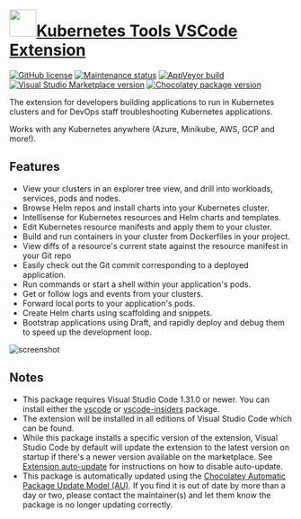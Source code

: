 # [<img src="https://cdn.jsdelivr.net/gh/dgalbraith/chocolatey-packages@04c2c097ddd064697ce5d666d0dc3138ac671dbc/icons/vscode-kubernetes-tools.png" width="48" height="48" />Kubernetes Tools VSCode Extension](<https://chocolatey.org/packages/vscode-kubernetes-tools>)

[![GitHub license](https://img.shields.io/github/license/azure/vscode-kubernetes-tools)](https://github.com/Azure/vscode-kubernetes-tools/blob/master/LICENSE)
[![Maintenance status](https://img.shields.io/badge/maintained%3F-yes-green.svg)](https://github.com/dgalbraith/chocolatey-packages/graphs/commit-activity)
[![AppVeyor build](https://img.shields.io/appveyor/ci/dgalbraith/chocolatey-packages)](https://ci.appveyor.com/project/dgalbraith/chocolatey-packages)
[![Visual Studio Marketplace version](https://img.shields.io/visual-studio-marketplace/v/ms-kubernetes-tools.vscode-kubernetes-tools?label=Marketplace)](https://marketplace.visualstudio.com/items?itemName=ms-kubernetes-tools.vscode-kubernetes-tools)
[![Chocolatey package version](https://img.shields.io/chocolatey/v/vscode-kubernetes-tools?label=Chocolatey)](https://chocolatey.org/packages/vscode-kubernetes-tools)

The extension for developers building applications to run in Kubernetes clusters and for DevOps staff troubleshooting Kubernetes applications.

Works with any Kubernetes anywhere (Azure, Minikube, AWS, GCP and more!).

## Features

* View your clusters in an explorer tree view, and drill into workloads, services, pods and nodes.
* Browse Helm repos and install charts into your Kubernetes cluster.
* Intellisense for Kubernetes resources and Helm charts and templates.
* Edit Kubernetes resource manifests and apply them to your cluster.
* Build and run containers in your cluster from Dockerfiles in your project.
* View diffs of a resource's current state against the resource manifest in your Git repo
* Easily check out the Git commit corresponding to a deployed application.
* Run commands or start a shell within your application's pods.
* Get or follow logs and events from your clusters.
* Forward local ports to your application's pods.
* Create Helm charts using scaffolding and snippets.
* Bootstrap applications using Draft, and rapidly deploy and debug them to speed up the development loop.

![screenshot](https://cdn.jsdelivr.net/gh/dgalbraith/chocolatey-packages@04c2c097ddd064697ce5d666d0dc3138ac671dbc/automatic/vscode-kubernetes-tools/screenshot.png)

## Notes

* This package requires Visual Studio Code 1.31.0 or newer.
  You can install either the [vscode](https://chocolatey.org/packages/vscode) or [vscode-insiders](https://chocolatey.org/packages/vscode-insiders) package.
* The extension will be installed in all editions of Visual Studio Code which can be found.
* While this package installs a specific version of the extension, Visual Studio Code by default will update the extension to the latest version on startup if there's a newer version available on the marketplace.
  See [Extension auto-update](https://code.visualstudio.com/docs/editor/extension-gallery#_extension-autoupdate) for instructions on how to disable auto-update.
* This package is automatically updated using the [Chocolatey Automatic Package Update Model (AU)](https://github.com/majkinetor/au/blob/master/README.md).
  If you find it is out of date by more than a day or two, please contact the maintainer(s) and let them know the package is no longer updating correctly.
